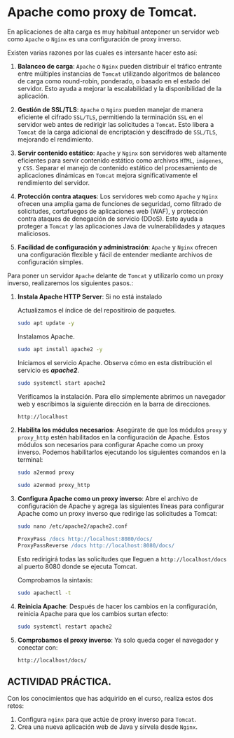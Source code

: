 # Apache como proxy de Tomcat.

En aplicaciones de alta carga es muy habitual anteponer un servidor web como `Apache` o `Nginx` es una configuración de proxy inverso.

Existen varias razones por las cuales es intersante hacer esto así:

1. **Balanceo de carga**: `Apache` o `Nginx` pueden distribuir el tráfico entrante entre múltiples instancias de `Tomcat` utilizando algoritmos de balanceo de carga como round-robin, ponderado, o basado en el estado del servidor. Esto ayuda a mejorar la escalabilidad y la disponibilidad de la aplicación.

2. **Gestión de SSL/TLS**: `Apache` o `Nginx` pueden manejar de manera eficiente el cifrado `SSL/TLS`, permitiendo la terminación `SSL` en el servidor web antes de redirigir las solicitudes a `Tomcat`. Esto libera a `Tomcat` de la carga adicional de encriptación y descifrado de `SSL/TLS`, mejorando el rendimiento.

3. **Servir contenido estático**: `Apache` y `Nginx` son servidores web altamente eficientes para servir contenido estático como archivos `HTML`, `imágenes`, y `CSS`. Separar el manejo de contenido estático del procesamiento de aplicaciones dinámicas en `Tomcat` mejora significativamente el rendimiento del servidor.

4. **Protección contra ataques**: Los servidores web como `Apache` y `Nginx` ofrecen una amplia gama de funciones de seguridad, como filtrado de solicitudes, cortafuegos de aplicaciones web (WAF), y protección contra ataques de denegación de servicio (DDoS). Esto ayuda a proteger a `Tomcat` y las aplicaciones Java de vulnerabilidades y ataques maliciosos.

5. **Facilidad de configuración y administración**: `Apache` y `Nginx` ofrecen una configuración flexible y fácil de entender mediante archivos de configuración simples. 

Para poner un servidor `Apache` delante de `Tomcat` y utilizarlo como un proxy inverso, realizaremos los siguientes pasos.:

1. **Instala Apache HTTP Server**: Si no está instalado

    Actualizamos el índice de del repositiroio de paquetes.

    ```bash
    sudo apt update -y
    ```

    Instalamos Apache.

    ```bash
    sudo apt install apache2 -y
    ```

    Iniciamos el servicio Apache. Observa cómo en esta distribución el servicio es ***apache2***.

    ```bash
    sudo systemctl start apache2
    ```

    Verificamos la instalación. Para ello simplemente abrimos un navegador web y escribimos la siguiente dirección en la barra de direcciones. 

    ```bash
    http://localhost
    ```

2. **Habilita los módulos necesarios**: Asegúrate de que los módulos `proxy` y `proxy_http` estén habilitados en la configuración de Apache. Estos módulos son necesarios para configurar Apache como un proxy inverso. Podemos habilitarlos ejecutando los siguientes comandos en la terminal:

    ```bash
    sudo a2enmod proxy
    ```

    ```bash
    sudo a2enmod proxy_http
    ```

3. **Configura Apache como un proxy inverso**: Abre el archivo de configuración de Apache y agrega las siguientes líneas para configurar Apache como un proxy inverso que redirige las solicitudes a Tomcat:

    ```bash
    sudo nano /etc/apache2/apache2.conf
    ```

    ```apache
    ProxyPass /docs http://localhost:8080/docs/
    ProxyPassReverse /docs http://localhost:8080/docs/
    ```

    Esto redirigirá todas las solicitudes que lleguen a `http://localhost/docs` al puerto 8080 donde se ejecuta Tomcat. 

    Comprobamos la sintaxis:

    ```bash
    sudo apachectl -t
    ```


4. **Reinicia Apache**: Después de hacer los cambios en la configuración, reinicia Apache para que los cambios surtan efecto:

    ```bash
    sudo systemctl restart apache2
    ```

5. **Comprobamos el proxy inverso**: Ya solo queda coger el navegador y conectar con:

    ```url
    http://localhost/docs/
    ```

## ACTIVIDAD PRÁCTICA.

Con los conocimientos que has adquirido en el curso, realiza estos dos retos:

1. Configura `nginx` para que actúe de proxy inverso para `Tomcat`.
2. Crea una nueva aplicación web de Java y sírvela desde `Nginx`.

